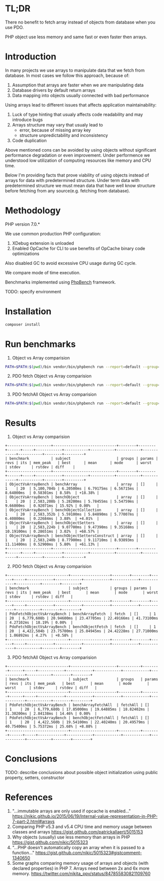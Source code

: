 TL;DR
==========
There no benefit to fetch array instead of objects from database when you use PDO.

PHP object use less memory and same fast or even faster then arrays.

Introduction
============
In many projects we use arrays to manipulate data that we fetch from database. In most cases we follow this approach, because of:
1. Assumption that arrays are faster when we are manipulating data
2. Database drivers by default return arrays
3. Data mapping into objects usually connected with bad performance

Using arrays lead to different issues that affects application maintainability:
1. Luck of type hinting that usualy affects code readability and may introduce bugs
2. Arrays structure may vary that usualy lead to 
    * error, because of missing array key
    * structure unpredictability and inconsistency
3. Code duplication

Above mentioned cons can be avoided by using objects without significant performance degradation or even improvement. Under performence we understood low utilization of computing resources like memory and CPU time.

Below I'm providing facts that prove viability of using objects instead of arrays for data with predetermined structure. Under term data with predetermined structure we must mean data that have well know structure before fetching from any source(e.g. fetching from database).


Methodology
===========
PHP version 7.0.*

We use common production PHP configuration:
1. XDebug extension is unloaded
2. Enabled OpCache for CLI to use benefits of OpCache binary code optimizations

Also disabled GC to avoid excessive CPU usage during GC cycle.

We compare mode of time execution.

Benchmarks implemented using [PhpBench](https://github.com/phpbench/phpbench) framework.

TODO: specify environment  

Installation
============
```bash
composer install
```

Run benchmarks
==============
1. Object vs Array comparision 
```bash
PATH=$PATH:$(pwd)/bin vendor/bin/phpbench run --report=default --group=array
```
2. PDO fetch Object vs Array comparision 
```bash
PATH=$PATH:$(pwd)/bin vendor/bin/phpbench run --report=default --group=fetch
```
3. PDO fetchAll Object vs Array comparision 
```bash
PATH=$PATH:$(pwd)/bin vendor/bin/phpbench run --report=default --group=fetchAll
``` 

Results
===========
1. Object vs Array comparision
```text
+--------------------+-----------------------------+--------+--------+------+-----+------------+-----------+-----------+-----------+------------+-----------+--------+---------+
| benchmark          | subject                     | groups | params | revs | its | mem_peak   | best      | mean      | mode      | worst      | stdev     | rstdev | diff    |
+--------------------+-----------------------------+--------+--------+------+-----+------------+-----------+-----------+-----------+------------+-----------+--------+---------+
| ObjectVsArrayBench | benchArray                  | array  | []     | 1    | 20  | 5,100,704b | 6.20500ms | 6.79175ms | 6.56715ms | 8.64000ms  | 0.58301ms | 8.58%  | +18.38% |
| ObjectVsArrayBench | benchObject                 | array  | []     | 1    | 20  | 2,583,208b | 5.28200ms | 5.78455ms | 5.54759ms | 9.66000ms  | 0.92071ms | 15.92% | 0.00%   |
| ObjectVsArrayBench | benchObjectCollection       | array  | []     | 1    | 20  | 2,583,352b | 5.59100ms | 5.84890ms | 5.77007ms | 6.40800ms  | 0.22684ms | 3.88%  | +4.01%  |
| ObjectVsArrayBench | benchObjectSetters          | array  | []     | 1    | 20  | 2,583,224b | 9.07700ms | 9.47390ms | 9.35168ms | 10.19100ms | 0.28651ms | 3.02%  | +68.57% |
| ObjectVsArrayBench | benchObjectSettersConstruct | array  | []     | 1    | 20  | 2,583,240b | 8.77900ms | 9.11710ms | 8.93893ms | 11.11400ms | 0.52900ms | 5.80%  | +61.13% |
+--------------------+-----------------------------+--------+--------+------+-----+------------+-----------+-----------+-----------+------------+-----------+--------+---------+
```
2. PDO fetch Object vs Array comparision
```text
+----------------------------+------------------+--------+--------+------+-----+------------+------------+------------+------------+------------+-----------+--------+--------+
| benchmark                  | subject          | groups | params | revs | its | mem_peak   | best       | mean       | mode       | worst      | stdev     | rstdev | diff   |
+----------------------------+------------------+--------+--------+------+-----+------------+------------+------------+------------+------------+-----------+--------+--------+
| PdoFetchObjectVsArrayBench | benchArrayFetch  | fetch  | []     | 1    | 20  | 6,779,608b | 20.94600ms | 23.47705ms | 22.49166ms | 41.73100ms | 4.27102ms | 18.19% | 0.00%  |
| PdoFetchObjectVsArrayBench | benchObjectFetch | fetch  | []     | 1    | 20  | 4,422,504b | 23.75700ms | 25.04945ms | 24.42228ms | 27.71000ms | 1.06892ms | 4.27%  | +8.58% |
+----------------------------+------------------+--------+--------+------+-----+------------+------------+------------+------------+------------+-----------+--------+--------+
```
3. PDO fetchAll Object vs Array comparision
```text
+----------------------------+---------------------+----------+--------+------+-----+------------+------------+------------+------------+------------+-----------+--------+--------+
| benchmark                  | subject             | groups   | params | revs | its | mem_peak   | best       | mean       | mode       | worst      | stdev     | rstdev | diff   |
+----------------------------+---------------------+----------+--------+------+-----+------------+------------+------------+------------+------------+-----------+--------+--------+
| PdoFetchObjectVsArrayBench | benchArrayFetchAll  | fetchAll | []     | 1    | 20  | 6,779,680b | 17.85000ms | 19.64885ms | 18.82402ms | 31.30200ms | 2.84138ms | 14.46% | 0.00%  |
| PdoFetchObjectVsArrayBench | benchObjectFetchAll | fetchAll | []     | 1    | 20  | 4,422,560b | 19.54100ms | 22.40240ms | 20.49579ms | 40.75400ms | 5.75372ms | 25.68% | +8.88% |
+----------------------------+---------------------+----------+--------+------+-----+------------+------------+------------+------------+------------+-----------+--------+--------+
```

Conclusions
===========
TODO: describe conclusions about possible object initialization using public property, setters, constructor

References
==========
1. "...immutable arrays are only used if opcache is enabled..." 
https://nikic.github.io/2015/06/19/Internal-value-representation-in-PHP-7-part-2.html#arrays
2. Comparing PHP v5.3 and v5.4 CPU time and memory usage between classes and arrays
https://gist.github.com/patrickallaert/5015153
3. Why objects (usually) use less memory than arrays in PHP
https://gist.github.com/nikic/5015323
4. "...PHP doesn't automatically copy an array when it is passed to a function..."
https://gist.github.com/nikic/5015323#gistcomment-1340650
5. Some graphs comparing memory usage of arrays and objects (with declared properties) in PHP 7. Arrays need between 2x and 6x more memory.
https://twitter.com/nikita_ppv/status/847855830821109760
